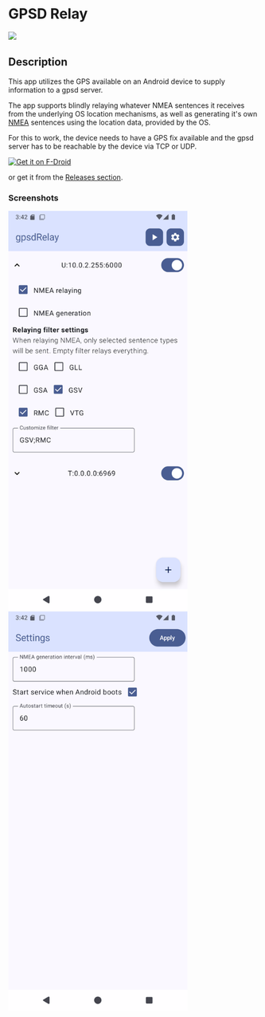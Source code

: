 # GPSD Relay

<img src="./app/src/main/ic_launcher-playstore.png" width="256">

## Description

This app utilizes the GPS available on an Android device to supply information to a gpsd server.

The app supports blindly relaying whatever NMEA sentences it receives from the underlying OS location mechanisms, as well as generating it's own [NMEA](https://en.wikipedia.org/wiki/NMEA_0183) sentences using the location data, provided by the OS.

For this to work, the device needs to have a GPS fix available and the gpsd server has to be reachable by the device via TCP or UDP.

[<img src="https://fdroid.gitlab.io/artwork/badge/get-it-on.png"
     alt="Get it on F-Droid"
     height="80">](https://f-droid.org/packages/io.github.project_kaat.gpsdrelay/)

or get it from the [Releases section](https://github.com/project-kaat/gpsdRelay/releases/latest).

### Screenshots

<p>
<img src="https://raw.githubusercontent.com/project-kaat/gpsdRelay/refs/heads/master/fastlane/metadata/android/en-US/images/phoneScreenshots/1.png" alt="main screen screenshot" width="360" height="800"/>
<img src="https://raw.githubusercontent.com/project-kaat/gpsdRelay/refs/heads/master/fastlane/metadata/android/en-US/images/phoneScreenshots/2.png" alt="settings screen screenshot" width="360" height="800"/>
</p>
